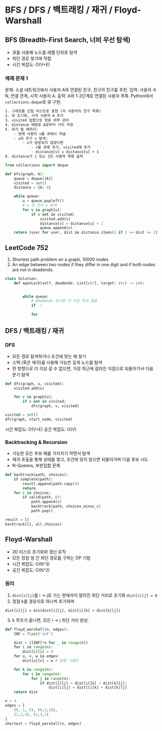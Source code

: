 # BFS / DFS / 백트래킹 / 재귀 / Floyd-Warshall

## BFS (Breadth-First Search, 너비 우선 탐색) 
- 큐를 사용해 노드를 레벨 단위로 탐색 
- 최단 경로 찾기에 적합
- 시간 복잡도: O(V+E)

### 예제 문제 1
문졔: 소셜 네트워크에서 사용자 A와 연결된 친구, 친구의 친구를 추천. 
입력: 사용자 수 N, 연결 관계, 시작 사용자 A. 
출력: A와 1-2단계로 연결된 사용자 목록. 
Python에서 `collections.deque`로 큐 구현. 

```txt
1. 그래프를 인접 리스트로 표현 (각 사용자의 친구 목록)
2. 큐 초기화, 시작 사용자 A 추가 
3. visited 집합으로 방문 여부 관리 
4. distance 배열로 A로부터 거리 저장
5. 큐가 빌 때까지:
    - 현재 사용자 u를 큐에서 꺼냄 
    - u의 친구 v 탐색:
        - v가 방문되지 않았다면
            - v를 큐에 추가, visited에 추가
            - distance[v] = distance[u] + 1 
6. distance가 1 또는 2인 사용자 목록 출력 
```

```python 
from collections import deque 

def bfs(graph, A):
    queue = deque([A])
    visited = set()
    distance = {A: 0}

    while queue: 
        u = queue.popleft()
        # u 의 친구 v 탐색 
        for v in graph[u]:
            if v not in visited:
                visited.add(v)
                distance[v] = distance[u] + 1
                queue.append(v)
    return [user for user, dist in distance.items() if 1 <= dist <= 2]
```


## LeetCode 752

1. Shortest path problem on a graph, 10000 nodes 
2. An edge between two nodes if they differ in one digit and if both nodes are not in deadends. 

```python 
class Solution:
    def openLock(self, deadends: List[str], target: str) -> int:
        

        while queue: 
            # deadends 만나면 더 이상 하지 않음 
            if  :
            
            for 


```


## DFS / 백트래킹 / 재귀 
### DFS 
- 모든 경로 탐색하거나 조건에 맞는 해 찾기 
- 스택 (혹은 재귀)를 사용해 가능한 깊게 노드를 탐색
- 한 방향으로 더 이상 갈 수 없으면, 가장 최근에 갈라진 지점으로 되돌아가서 다음 분기 탐색 

```python 
def dfs(graph, u, visited):
    visited.add(u)

    for v in graph[u]:
        if v not in visited:
            dfs(graph, v, visited)

visited = set()
dfs(graph, start_node, visited)
```
시간 복잡도: O(V+E)
공간 복잡도: O(V)

### Backtracking & Recursion 
- 가능한 모든 후보 해를 가지치기 하면서 탐색 
- 재귀 호출을 통해 상태를 쌓고, 조건에 맞지 않으면 되돌아가며 다음 후보 시도 
- N-Queens, 부분집합 문제 

```python 
def backtrack(path, choices):
    if complete(path):
        result.append(path.copy())
        return 
    for c in choices: 
        if valid(path, c):
            path.append(c)
            backtrack(path, choices_minus_c)
            path.pop()

result = []
backtrack([], all_choices)
```

## Floyd-Warshall
- 2D 리스트 초기화와 갱신 로직 
- 모든 정점 쌍 간 최단 경로를 구하는 DP 기법
- 시간 복잡도: O(N^3)
- 공간 복잡도: O(N^2)

### 원리 
1. `dist[i][j]`를 i -> j로 가는 현재까지 알려진 최단 거리로 초기화
`dist[i][j] = 0`
2. 정점 k를 경유지로 하나씩 추가하며
```
dist[i][j] = min(dist[i][j], dist[i][k] + dist[k][j])
```
3. k 루프가 끝나면, 모든 i -> j 최단 거리 완성. 

```python 
def floyd_warshall(n, edges):
    INF = float('inf')

    dist = [[INF]*n for _ in range(n)]
    for i in range(n):
        dist[i][i] = 0 
    for u, v, w in edges:
        dist[u][v] = w # 방향 그래프 

    for k in range(n):
        for i in range(n):
            for j in range(n):
                if dist[i][j] > dist[i][k] + dist[k][j]:
                    dist[i][j] = dist[i][k] + dist[k][j]
    return dist 

n = 4 
edges = [
    (0, 1, 5), (0,3,10),
    (1,2,3), (2,3,1)
]
shortest = floyd_warshall(n, edges)
```
